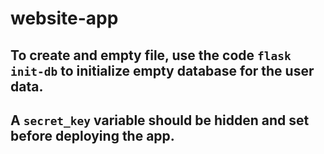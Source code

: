 # website-app
## To create and empty file, use the code `flask init-db` to initialize empty database for the user data.
## A `secret_key` variable should be hidden and set before deploying the app.
